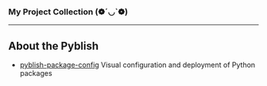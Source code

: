 ### My Project Collection (❁´◡`❁)

---

## About the Pyblish

 - [pyblish-package-config](https://github.com/zuokangbo/pyblish-package-config) Visual configuration and deployment of Python packages

 
